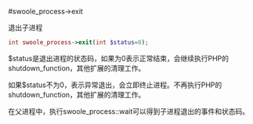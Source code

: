 #swoole_process->exit

退出子进程
```php
int swoole_process->exit(int $status=0);
```

$status是退出进程的状态码，如果为0表示正常结束，会继续执行PHP的shutdown_function，其他扩展的清理工作。

如果$status不为0，表示异常退出，会立即终止进程。不再执行PHP的shutdown_function，其他扩展的清理工作。

在父进程中，执行swoole_process::wait可以得到子进程退出的事件和状态码。





